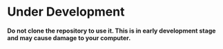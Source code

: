 # Under Development

**Do not clone the repository to use it. This is in early development stage and may cause damage to your computer.**
